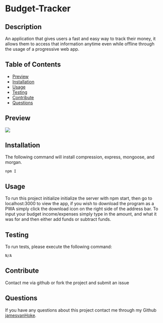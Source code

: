 # Budget-Tracker
         
## Description

An application that gives users a fast and easy way to track their money, it allows them to access that information anytime even while offline through the usage of a progressive web app.

## Table of Contents

* [Preview](#preview)
* [Installation](#installation)
* [Usage](#usage)
* [Testing](#testing)
* [Contribute](#contribute)
* [Questions](#questions)

## Preview

<img src="https://gyazo.com/1aed75cf7ae0b814ec344cdf8e9f5cec.png">

## Installation

The following command will install compression, express, mongoose, and morgan.

```
npm I
```

## Usage

To run this project initialize initialize the server with npm start, then go to localhost:3000 to view the app, if you wish to download the program as a PWA simply click the download icon on the right side of the address bar. To input your budget income/expenses simply type in the amount, and what it was for and then either add funds or subtract funds.

## Testing

To run tests, please execute the following command:

```
N/A
```

## Contribute
Contact me via github or fork the project and submit an issue 

## Questions
If you have any questions about this project contact me through my Github [jamesvanHoke](https://github.com/jamesvanHoke).
